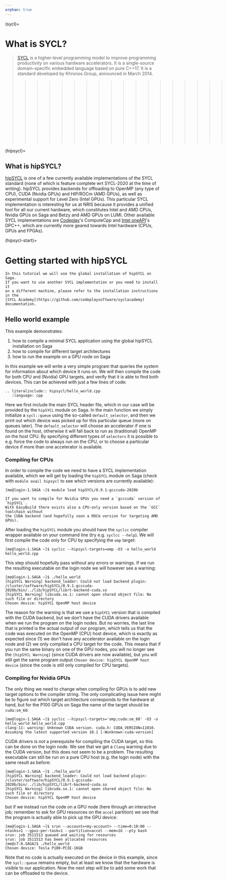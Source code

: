 ```yaml
---
orphan: true
---
```


(sycl)=

# What is SYCL?

> [SYCL](https://www.khronos.org/sycl/) is a higher-level programming model to improve programming
> productivity on various hardware accelerators. It is a single-source domain-specific embedded
> language based on pure C++17. It is a standard developed by Khronos Group, announced in March 2014.
>
>>>>>>>>>>>>>>>>>>> ---[_Wikipedia_](https://en.wikipedia.org/wiki/SYCL)

(hipsycl)=
## What is hipSYCL?

[hipSYCL](https://github.com/illuhad/hipSYCL) is one of a few currently available implementations
of the SYCL standard (none of which is feature complete wrt SYCL-2020 at the time of writing).
hipSYCL provides backends for offloading to OpenMP (any type of CPU), CUDA (Nvidia GPUs) and
HIP/ROCm (AMD GPUs), as well as experimental support for Level Zero (Intel GPUs). This particular
SYCL implementation is interesting for us at NRIS because it provides a unified tool for all our
current hardware, which constitutes Intel and AMD CPUs, Nvidia GPUs on Saga and Betzy and AMD GPUs
on LUMI. Other available SYCL implementations are [Codeplay](https://developer.codeplay.com/home/)'s
ComputeCpp and [Intel oneAPI](https://software.intel.com/content/www/us/en/develop/tools/oneapi.html)'s
DPC++, which are currently more geared towards Intel hardware (CPUs, GPUs and FPGAs).

(hipsycl-start)=
# Getting started with hipSYCL

```{note}
In this tutorial we will use the global installation of hipSYCL on Saga.
If you want to use another SYCL implementation or you need to install it
on a different machine, please refer to the installation instructions in the
[SYCL Academy](https://github.com/codeplaysoftware/syclacademy) documentation.
```

## Hello world example

This example demonstrates:

1. how to compile a minimal SYCL application using the global hipSYCL installation on Saga
2. how to compile for different target architectures
3. how to run the example on a GPU node on Saga

In this example we will write a very simple program that queries the system for information
about which device it runs on. We will then compile the code for both CPU and (Nvidia) GPU
targets, and verify that it is able to find both devices. This can be achieved with
just a few lines of code:

```{eval-rst}
.. literalinclude:: hipsycl/hello_world.cpp
   :language: cpp
```

Here we first include the main SYCL header file, which in our case will be provided by the
`hipSYCL` module on Saga. In the main function we simply initialize a `sycl::queue` using the
so-called `default_selector`, and then we print out which device was picked up for this particular
queue (more on queues later). The `default_selector` will choose an accelerator if one is found
on the host, otherwise it will fall back to run as (traditional) OpenMP on the host CPU.
By specifying different types of `selectors` it is possible to e.g. force the code to always
run on the CPU, or to choose a particular device if more than one accelerator is available.

### Compiling for CPUs

In order to compile the code we need to have a SYCL implementation available, which we will
get by loading the `hipSYCL` module on Saga (check with `module avail hipsycl` to see which
versions are currently available):

```console
[me@login-1.SAGA ~]$ module load hipSYCL/0.9.1-gcccuda-2020b
```

```{note}
If you want to compile for Nvidia GPUs you need a `gcccuda` version of `hipSYCL`.
With EasyBuild there exists also a CPU-only version based on the `GCC` toolchain without
the CUDA backend (and hopefully soon a ROCm version for targeting AMD GPUs).
```

After loading the `hipSYCL` module you should have the `syclcc` compiler wrapper available
on your command line (try e.g. `syclcc --help`). We will first compile the code only for
CPU by specifying the `omp` target:

```console
[me@login-1.SAGA ~]$ syclcc --hipsycl-targets=omp -O3 -o hello_world hello_world.cpp
```

This step should hopefully pass without any errors or warnings. If we run the resulting
executable on the login node we will however see a warning:

```console
[me@login-1.SAGA ~]$ ./hello_world
[hipSYCL Warning] backend_loader: Could not load backend plugin: /cluster/software/hipSYCL/0.9.1-gcccuda-2020b/bin/../lib/hipSYCL/librt-backend-cuda.so
[hipSYCL Warning] libcuda.so.1: cannot open shared object file: No such file or directory
Chosen device: hipSYCL OpenMP host device
```

The reason for the warning is that we use a `hipSYCL` version that is compiled with the
CUDA backend, but we don't have the CUDA drivers available when we run the program on the
login nodes. But no worries, the last line that is printed is the actual output of our
program, which tells us that the code was executed on the OpenMP (CPU) host device, which
is exactly as expected since (1) we don't have any accelerator available on the login node
and (2) we only compiled a CPU target for the code. This means that if you run the same
binary on one of the GPU nodes, you will no longer see the `[hipSYCL Warning]` (since
CUDA drivers are now available), but you will still get the same program output `Chosen
device: hipSYCL OpenMP host device` (since the code is still only compiled for CPU targets).

### Compiling for Nvidia GPUs

The only thing we need to change when compiling for GPUs is to add new target options to
the compiler string. The only complicating issue here might be to figure out which target
architecture corresponds to the hardware at hand, but for the P100 GPUs on Saga the
name of the target should be `cuda:sm_60`:

```console
[me@login-1.SAGA ~]$ syclcc --hipsycl-targets='omp;cuda:sm_60' -O3 -o hello_world hello_world.cpp
clang-11: warning: Unknown CUDA version. cuda.h: CUDA_VERSION=11010. Assuming the latest supported version 10.1 [-Wunknown-cuda-version]
```

CUDA drivers is _not_ a prerequisite for compiling the CUDA target, so this can be done on
the login node. We see that we get a `Clang` warning due to the CUDA version, but this does
not seem to be a problem. The resulting executable can still be run on a pure CPU host (e.g.
the login node) with the same result as before:

```console
[me@login-1.SAGA ~]$ ./hello_world
[hipSYCL Warning] backend_loader: Could not load backend plugin: /cluster/software/hipSYCL/0.9.1-gcccuda-2020b/bin/../lib/hipSYCL/librt-backend-cuda.so
[hipSYCL Warning] libcuda.so.1: cannot open shared object file: No such file or directory
Chosen device: hipSYCL OpenMP host device
```

but if we instead run the code on a GPU node (here through an interactive job; remember to ask
for GPU resources on the `accel` partition) we see that the program is actually able to pick up
the GPU device:

```console
[me@login-1.SAGA ~]$ srun --account=<my-account> --time=0:10:00 --ntasks=1 --gpus-per-task=1 --partition=accel --mem=1G --pty bash
srun: job 3511513 queued and waiting for resources
srun: job 3511513 has been allocated resources
[me@c7-8.SAGA]$ ./hello_world
Chosen device: Tesla P100-PCIE-16GB 
```

Note that no code is actually executed on the device in this example, since the `sycl::queue`
remains empty, but at least we know that the hardware is visible to our application. Now the
next step will be to add some work that can be offloaded to the device.
